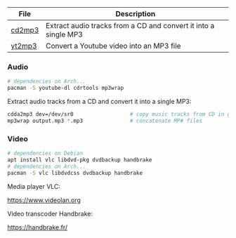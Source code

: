 File                     | Description
-------------------------|-------------------------------------
[cd2mp3][cd2mp3]         | Extract audio tracks from a CD and convert it into a single MP3
[yt2mp3][yt2mp3]         | Convert a Youtube video into an MP3 file

[cd2mp3]: ../bin/cd2mp3
[yt2mp3]: ../var/aliases/youtube.sh

### Audio

```bash
# dependencies on Arch...
pacman -S youtube-dl cdrtools mp3wrap  
```

Extract audio tracks from a CD and convert it into a single MP3:

```bash
cdda2mp3 dev=/dev/sr0                  # copy music tracks from CD in given drive
mp3wrap output.mp3 *.mp3               # concatenate MP# files
```

### Video

```bash
# dependencies on Debian
apt install vlc libdvd-pkg dvdbackup handbrake          
# dependencies on Arch...
pacman -S vlc libdvdcss dvdbackup handbrake
```

Media player VLC:

<https://www.videolan.org>

Video transcoder Handbrake:

<https://handbrake.fr/>

